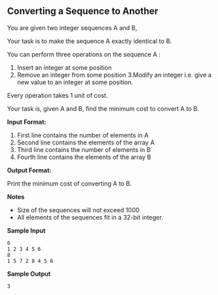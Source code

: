 ##  Converting a Sequence to Another
You are given two integer sequences A and B,

Your task is to make the sequence A exactly identical to B.

You can perform three operations on the sequence A :
1. Insert an integer at some position
2. Remove an integer from some position
3.Modify an integer i.e. give a new value to an integer at some position.

Every operation takes 1 unit of cost.

Your task is, given A and B, find the minimum cost to convert A to B.

__Input Format:__

1. First line contains the number of elements in A
2. Second line contains the elements of the array A
3. Third line contains the number of elements in B
4. Fourth line contains the elements of the array B

__Output Format:__ 

Print the minimum cost of converting A to B.

__Notes__
- Size of the sequences will not exceed 1000
- All elements of the sequences fit in a 32-bit integer.

__Sample Input__

```
6
1 2 3 4 5 6
8
1 5 7 2 8 4 5 6
```
__Sample Output__
```
3
```
